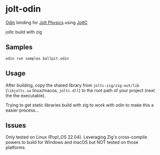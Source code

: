 # jolt-odin

[Odin](https://odin-lang.org/:) binding for [Jolt Physics](https://github.com/jrouwe/JoltPhysics) using [JoltC](https://github.com/amerkoleci/joltc)

joltc build with zig

## Samples
`odin run samples ballpit.odin`

## Usage
After building, copy the shared library from `joltc-zig/zig-out/lib` (`libjoltc.so` linux/macos, `joltc.dll`) to the root path of your project (next the the executable).

Trying to get static libraries build with zig to work with odin to make this a easier process...

## Issues
Only tested on Linux (Pop!_OS 22.04). Leveraging Zig's cross-compile powers to build for Windows and macOS but NOT tested on those platforms.
